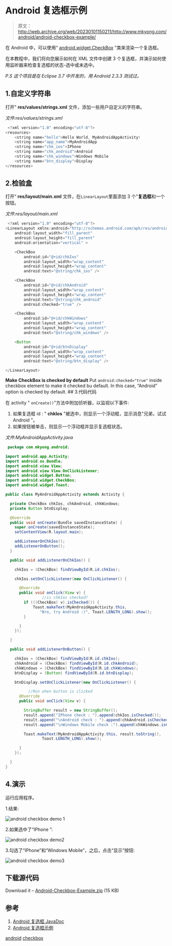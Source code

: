 # Android 复选框示例

> 原文：<http://web.archive.org/web/20230101150211/http://www.mkyong.com/android/android-checkbox-example/>

在 Android 中，可以使用“ [android.widget.CheckBox](http://web.archive.org/web/20190306165505/http://developer.android.com/reference/android/widget/CheckBox.html) ”类来渲染一个复选框。

在本教程中，我们将向您展示如何在 XML 文件中创建 3 个复选框，并演示如何使用监听器来检查复选框的状态-选中或未选中。

*P.S 这个项目是在 Eclipse 3.7 中开发的，用 Android 2.3.3 测试过。*

## 1.自定义字符串

打开" **res/values/strings.xml** 文件，添加一些用户自定义的字符串。

*文件:res/values/strings.xml*

```java
 <?xml version="1.0" encoding="utf-8"?>
<resources>
    <string name="hello">Hello World, MyAndroidAppActivity!
    <string name="app_name">MyAndroidApp
    <string name="chk_ios">IPhone
    <string name="chk_android">Android
    <string name="chk_windows">Windows Mobile
    <string name="btn_display">Display
</resources> 
```

 ## 2.检验盒

打开“ **res/layout/main.xml** 文件，在`LinearLayout`里面添加 3 个“**复选框**和一个按钮。

*文件:res/layout/main.xml*

```java
 <?xml version="1.0" encoding="utf-8"?>
<LinearLayout xmlns:android="http://schemas.android.com/apk/res/android"
    android:layout_width="fill_parent"
    android:layout_height="fill_parent"
    android:orientation="vertical" >

    <CheckBox
        android:id="@+id/chkIos"
        android:layout_width="wrap_content"
        android:layout_height="wrap_content"
        android:text="@string/chk_ios" />

    <CheckBox
        android:id="@+id/chkAndroid"
        android:layout_width="wrap_content"
        android:layout_height="wrap_content"
        android:text="@string/chk_android"
        android:checked="true" />

    <CheckBox
        android:id="@+id/chkWindows"
        android:layout_width="wrap_content"
        android:layout_height="wrap_content"
        android:text="@string/chk_windows" />

    <Button
        android:id="@+id/btnDisplay"
        android:layout_width="wrap_content"
        android:layout_height="wrap_content"
        android:text="@string/btn_display" />

</LinearLayout> 
```

**Make CheckBox is checked by default**
Put `android:checked="true"` inside checkbox element to make it checked bu default. In this case, “Android” option is checked by default. ## 3.代码代码

在 activity " `onCreate()`"方法中附加侦听器，以监视以下事件:

1.  如果复选框 id : " **chkIos** "被选中，则显示一个浮动框，显示消息"兄弟，试试 Android "。
2.  如果按钮被单击，则显示一个浮动框并显示复选框状态。

*文件:MyAndroidAppActivity.java*

```java
 package com.mkyong.android;

import android.app.Activity;
import android.os.Bundle;
import android.view.View;
import android.view.View.OnClickListener;
import android.widget.Button;
import android.widget.CheckBox;
import android.widget.Toast;

public class MyAndroidAppActivity extends Activity {

  private CheckBox chkIos, chkAndroid, chkWindows;
  private Button btnDisplay;

  @Override
  public void onCreate(Bundle savedInstanceState) {
	super.onCreate(savedInstanceState);
	setContentView(R.layout.main);

	addListenerOnChkIos();
	addListenerOnButton();
  }

  public void addListenerOnChkIos() {

	chkIos = (CheckBox) findViewById(R.id.chkIos);

	chkIos.setOnClickListener(new OnClickListener() {

	  @Override
	  public void onClick(View v) {
                //is chkIos checked?
		if (((CheckBox) v).isChecked()) {
			Toast.makeText(MyAndroidAppActivity.this,
		 	   "Bro, try Android :)", Toast.LENGTH_LONG).show();
		}

	  }
	});

  }

  public void addListenerOnButton() {

	chkIos = (CheckBox) findViewById(R.id.chkIos);
	chkAndroid = (CheckBox) findViewById(R.id.chkAndroid);
	chkWindows = (CheckBox) findViewById(R.id.chkWindows);
	btnDisplay = (Button) findViewById(R.id.btnDisplay);

	btnDisplay.setOnClickListener(new OnClickListener() {

          //Run when button is clicked
	  @Override
	  public void onClick(View v) {

		StringBuffer result = new StringBuffer();
		result.append("IPhone check : ").append(chkIos.isChecked());
		result.append("\nAndroid check : ").append(chkAndroid.isChecked());
		result.append("\nWindows Mobile check :").append(chkWindows.isChecked());

		Toast.makeText(MyAndroidAppActivity.this, result.toString(),
				Toast.LENGTH_LONG).show();

	  }
	});

  }
} 
```

## 4.演示

运行应用程序。

1.结果:

![android checkbox demo 1](img/770bf47c609f2e05bae71b1cd664dff8.png "android-checkbox-demo1")

2.如果选中了“IPhone ”:

![android checkbox demo2 ](img/957b72b89f58deb56ee68552c8336933.png "android-checkbox-demo2")

3.勾选了“IPhone”和“Windows Mobile”，之后，点击“显示”按钮:

![android checkbox demo3](img/074d50d24297c31440d3b3d3f723cfd4.png "android-checkbox-demo3")

## 下载源代码

Download it – [Android-Checkbox-Example.zip](http://web.archive.org/web/20190306165505/http://www.mkyong.com/wp-content/uploads/2011/11/Android-Checkbox-Example.zip) (15 KB)

## 参考

1.  [Android 复选框 JavaDoc](http://web.archive.org/web/20190306165505/http://developer.android.com/reference/android/widget/CheckBox.html)
2.  [Android 复选框示例](http://web.archive.org/web/20190306165505/http://developer.android.com/resources/tutorials/views/hello-formstuff.html#Checkbox)

[android](http://web.archive.org/web/20190306165505/http://www.mkyong.com/tag/android/) [checkbox](http://web.archive.org/web/20190306165505/http://www.mkyong.com/tag/checkbox/)







